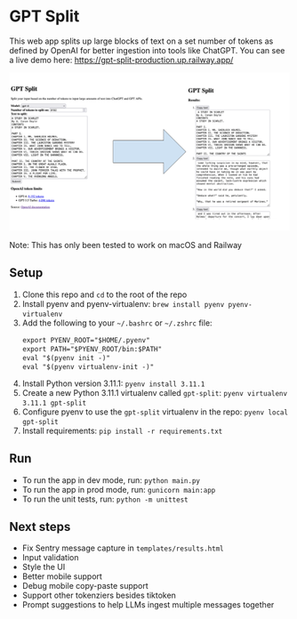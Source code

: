 # GPT Split

This web app splits up large blocks of text on a set number of tokens as defined by OpenAI for better ingestion into tools like ChatGPT. You can see a live demo here: https://gpt-split-production.up.railway.app/

![GPT split demo screenshots](https://raw.githubusercontent.com/mattcarrollcode/gpt-split/main/screenshot-demo.png)

Note: This has only been tested to work on macOS and Railway

## Setup

1. Clone this repo and `cd` to the root of the repo
1. Install pyenv and pyenv-virtualenv: `brew install pyenv pyenv-virtualenv`
1. Add the following to your `~/.bashrc` or `~/.zshrc` file:
   ```
   export PYENV_ROOT="$HOME/.pyenv"
   export PATH="$PYENV_ROOT/bin:$PATH"
   eval "$(pyenv init -)"
   eval "$(pyenv virtualenv-init -)"
   ```
1. Install Python version 3.11.1: `pyenv install 3.11.1`
1. Create a new Python 3.11.1 virtualenv called `gpt-split`: `pyenv virtualenv 3.11.1 gpt-split`
1. Configure pyenv to use the `gpt-split` virtualenv in the repo: `pyenv local gpt-split`
1. Install requirements: `pip install -r requirements.txt`

## Run

* To run the app in dev mode, run: `python main.py`
* To run the app in prod mode, run: `gunicorn main:app`
* To run the unit tests, run: `python -m unittest`

## Next steps
* Fix Sentry message capture in `templates/results.html`
* Input validation
* Style the UI
* Better mobile support
* Debug mobile copy-paste support
* Support other tokenziers besides tiktoken
* Prompt suggestions to help LLMs ingest multiple messages together
